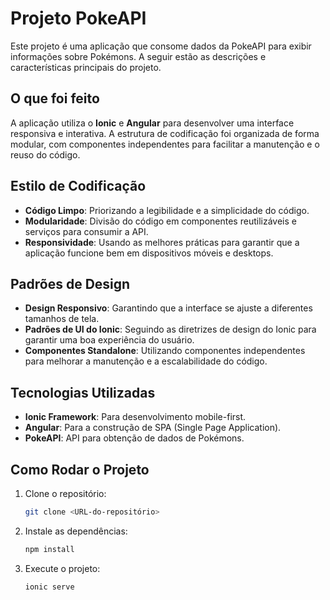 # Projeto PokeAPI

Este projeto é uma aplicação que consome dados da PokeAPI para exibir informações sobre Pokémons. A seguir estão as descrições e características principais do projeto.

## O que foi feito

A aplicação utiliza o **Ionic** e **Angular** para desenvolver uma interface responsiva e interativa. A estrutura de codificação foi organizada de forma modular, com componentes independentes para facilitar a manutenção e o reuso do código.

## Estilo de Codificação

- **Código Limpo**: Priorizando a legibilidade e a simplicidade do código.
- **Modularidade**: Divisão do código em componentes reutilizáveis e serviços para consumir a API.
- **Responsividade**: Usando as melhores práticas para garantir que a aplicação funcione bem em dispositivos móveis e desktops.

## Padrões de Design

- **Design Responsivo**: Garantindo que a interface se ajuste a diferentes tamanhos de tela.
- **Padrões de UI do Ionic**: Seguindo as diretrizes de design do Ionic para garantir uma boa experiência do usuário.
- **Componentes Standalone**: Utilizando componentes independentes para melhorar a manutenção e a escalabilidade do código.

## Tecnologias Utilizadas

- **Ionic Framework**: Para desenvolvimento mobile-first.
- **Angular**: Para a construção de SPA (Single Page Application).
- **PokeAPI**: API para obtenção de dados de Pokémons.

## Como Rodar o Projeto

1. Clone o repositório:
    ```bash
    git clone <URL-do-repositório>
    ```

2. Instale as dependências:
    ```bash
    npm install
    ```

3. Execute o projeto:
    ```bash
    ionic serve
    ```
